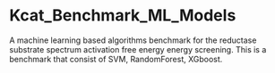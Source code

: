 # Kcat_Benchmark_ML_Models
A machine learning based algorithms benchmark for the reductase substrate spectrum activation free energy energy screening. This is a benchmark that consist of SVM, RandomForest, XGboost.
